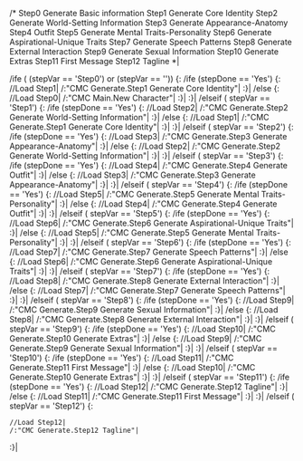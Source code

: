 /*
Step0 Generate Basic information
Step1 Generate Core Identity
Step2 Generate World-Setting Information
Step3 Generate Appearance-Anatomy
Step4 Outfit
Step5 Generate Mental Traits-Personality
Step6 Generate Aspirational-Unique Traits
Step7 Generate Speech Patterns
Step8 Generate External Interaction
Step9 Generate Sexual Information
Step10 Generate Extras
Step11 First Message
Step12 Tagline
*|

/ife ( (stepVar == 'Step0') or (stepVar == '')) {:
	/ife (stepDone == 'Yes') {:
		//Load Step1|
		/:"CMC Generate.Step1 Generate Core Identity"|
	:}|
	/else {:
		//Load Step0|
		/:"CMC Main.New Character"|
	:}|
:}|
/elseif ( stepVar == 'Step1') {:
	/ife (stepDone == 'Yes') {:
		//Load Step2|
		/:"CMC Generate.Step2 Generate World-Setting Information"|
	:}|
	/else {:
		//Load Step1|
		/:"CMC Generate.Step1 Generate Core Identity"|
	:}|
:}|
/elseif ( stepVar == 'Step2') {:
	/ife (stepDone == 'Yes') {:
		//Load Step3|
		/:"CMC Generate.Step3 Generate Appearance-Anatomy"|
	:}|
	/else {:
		//Load Step2|
		/:"CMC Generate.Step2 Generate World-Setting Information"|
	:}|
:}|
/elseif ( stepVar == 'Step3') {:
	/ife (stepDone == 'Yes') {:
		//Load Step4|
		/:"CMC Generate.Step4 Generate Outfit"|
	:}|
	/else {:
		//Load Step3|
		/:"CMC Generate.Step3 Generate Appearance-Anatomy"|
	:}|
:}|
/elseif ( stepVar == 'Step4') {:
	/ife (stepDone == 'Yes') {:
		//Load Step5|
		/:"CMC Generate.Step5 Generate Mental Traits-Personality"|
	:}|
	/else {:
		//Load Step4|
		/:"CMC Generate.Step4 Generate Outfit"|
	:}|
:}|
/elseif ( stepVar == 'Step5') {:
	/ife (stepDone == 'Yes') {:
		//Load Step6|
		/:"CMC Generate.Step6 Generate Aspirational-Unique Traits"|
	:}|
	/else {:
		//Load Step5|
		/:"CMC Generate.Step5 Generate Mental Traits-Personality"|
	:}|
:}|
/elseif ( stepVar == 'Step6') {:
	/ife (stepDone == 'Yes') {:
		//Load Step7|
		/:"CMC Generate.Step7 Generate Speech Patterns"|
	:}|
	/else {:
		//Load Step6|
		/:"CMC Generate.Step6 Generate Aspirational-Unique Traits"|
	:}|
:}|
/elseif ( stepVar == 'Step7') {:
	/ife (stepDone == 'Yes') {:
		//Load Step8|
		/:"CMC Generate.Step8 Generate External Interaction"|
	:}|
	/else {:
		//Load Step7|
		/:"CMC Generate.Step7 Generate Speech Patterns"|
	:}|
:}|
/elseif ( stepVar == 'Step8') {:
	/ife (stepDone == 'Yes') {:
		//Load Step9|
		/:"CMC Generate.Step9 Generate Sexual Information"|
	:}|
	/else {:
		//Load Step8|
		/:"CMC Generate.Step8 Generate External Interaction"|
	:}|
:}|
/elseif ( stepVar == 'Step9') {:
	/ife (stepDone == 'Yes') {:
		//Load Step10|
		/:"CMC Generate.Step10 Generate Extras"|
	:}|
	/else {:
		//Load Step9|
		/:"CMC Generate.Step9 Generate Sexual Information"|
	:}|
:}|
/elseif ( stepVar == 'Step10') {:
	/ife (stepDone == 'Yes') {:
		//Load Step11|
		/:"CMC Generate.Step11 First Message"|
	:}|
	/else {:
		//Load Step10|
		/:"CMC Generate.Step10 Generate Extras"|
	:}|
:}|
/elseif ( stepVar == 'Step11') {:
	/ife (stepDone == 'Yes') {:
		//Load Step12|
		/:"CMC Generate.Step12 Tagline"|
	:}|
	/else {:
		//Load Step11|
		/:"CMC Generate.Step11 First Message"|
	:}|
:}|
/elseif ( stepVar == 'Step12') {:
	
	//Load Step12|
	/:"CMC Generate.Step12 Tagline"|
:}|
